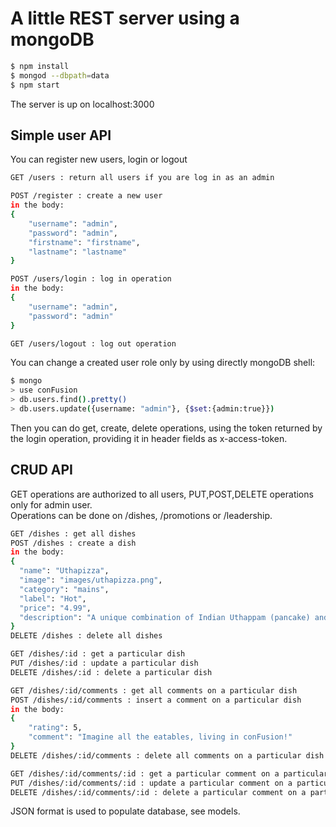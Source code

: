 # A little REST server using a mongoDB

```bash
$ npm install
$ mongod --dbpath=data
$ npm start
```
The server is up on localhost:3000

## Simple user API

You can register new users, login or logout

```bash
GET /users : return all users if you are log in as an admin

POST /register : create a new user
in the body:
{
	"username": "admin",
	"password": "admin",
	"firstname": "firstname",
	"lastname": "lastname"
}

POST /users/login : log in operation
in the body:
{
	"username": "admin",
	"password": "admin"
}

GET /users/logout : log out operation
```
You can change a created user role only by using directly mongoDB shell:
```bash
$ mongo
> use conFusion
> db.users.find().pretty()
> db.users.update({username: "admin"}, {$set:{admin:true}})
```
Then you can do get, create, delete operations, using the token returned by the login operation, providing it in header fields as x-access-token.

## CRUD API

GET operations are authorized to all users, PUT,POST,DELETE operations only for admin user.  
Operations can be done on /dishes, /promotions or /leadership.

```bash
GET /dishes : get all dishes
POST /dishes : create a dish
in the body:
{
  "name": "Uthapizza",
  "image": "images/uthapizza.png",
  "category": "mains",
  "label": "Hot",
  "price": "4.99",
  "description": "A unique combination of Indian Uthappam (pancake) and Italian pizza, topped with Cerignola olives, ripe vine cherry tomatoes, Vidalia onion, Guntur chillies and Buffalo Paneer."
}
DELETE /dishes : delete all dishes

GET /dishes/:id : get a particular dish
PUT /dishes/:id : update a particular dish
DELETE /dishes/:id : delete a particular dish

GET /dishes/:id/comments : get all comments on a particular dish
POST /dishes/:id/comments : insert a comment on a particular dish
in the body:
{
	"rating": 5,
	"comment": "Imagine all the eatables, living in conFusion!"
}
DELETE /dishes/:id/comments : delete all comments on a particular dish

GET /dishes/:id/comments/:id : get a particular comment on a particular dish
PUT /dishes/:id/comments/:id : update a particular comment on a particular dish
DELETE /dishes/:id/comments/:id : delete a particular comment on a particular dish
```

JSON format is used to populate database, see models.
